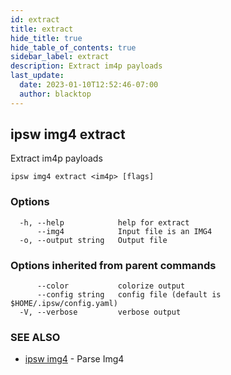```yaml
---
id: extract
title: extract
hide_title: true
hide_table_of_contents: true
sidebar_label: extract
description: Extract im4p payloads
last_update:
  date: 2023-01-10T12:52:46-07:00
  author: blacktop
---
```

## ipsw img4 extract

Extract im4p payloads

```
ipsw img4 extract <im4p> [flags]
```

### Options

```
  -h, --help            help for extract
      --img4            Input file is an IMG4
  -o, --output string   Output file
```

### Options inherited from parent commands

```
      --color           colorize output
      --config string   config file (default is $HOME/.ipsw/config.yaml)
  -V, --verbose         verbose output
```

### SEE ALSO

* [ipsw img4](/docs/cli/ipsw/img4)	 - Parse Img4

